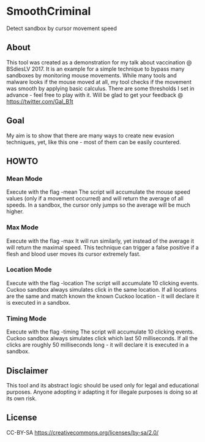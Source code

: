 # SmoothCriminal
Detect sandbox by cursor movement speed

## About
This tool was created as a demonstration for my talk about vaccination @ BSdiesLV 2017.
It is an example for a simple technique to bypass many sandboxes by monitoring mouse movements.
While many tools and malware looks if the mouse moved at all, my tool checks if the movement was smooth by applying basic calculus.
There are some thresholds I set in advance - feel free to play with it.
Will be glad to get your feedback @ https://twitter.com/Gal_B1t

## Goal
My aim is to show that there are many ways to create new evasion techniques, yet, like this one - most of them can be easily countered.

## HOWTO
### Mean Mode
Execute with the flag -mean
The script will accumulate the mouse speed values (only if a movement occurred) and will return the average of all speeds.
In a sandbox, the cursor only jumps so the average will be much higher.

### Max Mode
Execute with the flag -max
It will run similarly, yet instead of the average it will return the maximal speed.
This technique can trigger a false positive if a flesh and blood user moves its cursor extremely fast.

### Location Mode
Execute with the flag -location
The script will accumulate 10 clicking events. Cuckoo sandbox always simulates click in the same location.
If all locations are the same and match known the known Cuckoo location - it will declare it is executed in a sandbox.

### Timing Mode
Execute with the flag -timing
The script will accumulate 10 clicking events. Cuckoo sandbox always simulates click which last 50 milliseconds.
If all the clicks are roughly 50 milliseconds long - it will declare it is executed in a sandbox.

## Disclaimer
This tool and its abstract logic should be used only for legal and educational purposes.
Anyone adopting ir adapting it for illegale purposes is doing so at its own risk.

## License
CC-BY-SA
https://creativecommons.org/licenses/by-sa/2.0/
